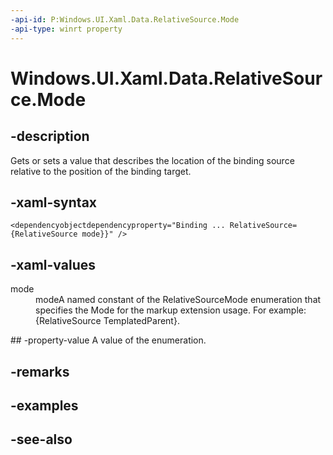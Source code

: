 ```yaml
---
-api-id: P:Windows.UI.Xaml.Data.RelativeSource.Mode
-api-type: winrt property
---
```


<!-- Property syntax
public Windows.UI.Xaml.Data.RelativeSourceMode Mode { get;  set; }
-->

# Windows.UI.Xaml.Data.RelativeSource.Mode

## -description
Gets or sets a value that describes the location of the binding source relative to the position of the binding target.



## -xaml-syntax
```xaml
<dependencyobjectdependencyproperty="Binding ... RelativeSource={RelativeSource mode}}" />
```


## -xaml-values
<dl><dt>mode</dt><dd>modeA named constant of the RelativeSourceMode enumeration that specifies the Mode for the markup extension usage. For example: {RelativeSource TemplatedParent}.</dd>
</dl>
## -property-value
A value of the enumeration.

## -remarks

## -examples

## -see-also
